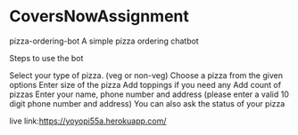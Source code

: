 # CoversNowAssignment

pizza-ordering-bot
A simple pizza ordering chatbot

Steps to use the bot

Select your type of pizza. (veg or non-veg)
Choose a pizza from the given options
Enter size of the pizza
Add toppings if you need any
Add count of pizzas
Enter your name, phone number and address (please enter a valid 10 digit phone number and address)
You can also ask the status of your pizza

live link:https://yoyopi55a.herokuapp.com/
